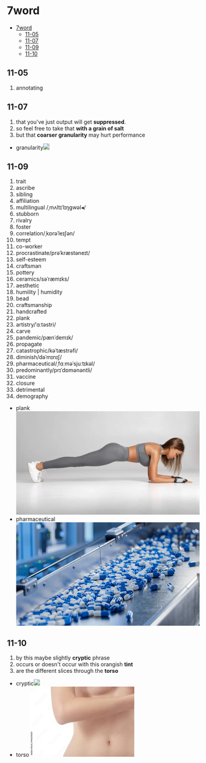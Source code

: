 # 7word

- [7word](#7word)
  - [11-05](#11-05)
  - [11-07](#11-07)
  - [11-09](#11-09)
  - [11-10](#11-10)

## 11-05

1. annotating

## 11-07

1. that you've just output will get **suppressed**.
2. so feel free to take that **with a grain of salt**
3. but that **coarser granularity** may hurt performance

- granularity<image style="height:300px; background-color:#CDDEC2" src="images/image-3.png"/>

## 11-09

1. trait
2. ascribe
3. sibling
4. affiliation
5. multilingual /ˌmʌltɪˈlɪŋɡwəl◂/		
6. stubborn
7. rivalry
8. foster
9. correlation/ˌkɒrəˈleɪʃən/ 
10. tempt
11. co-worker
12. procrastinate/prəˈkræstəneɪt/
13. self-esteem
14. craftsman
15. pottery
16. ceramics/səˈræmɪks/
17. aesthetic
18. humility | humidity
19. bead
20. craftsmanship
21. handcrafted
22. plank
23. artistry/ˈɑːtəstri/
24. carve
25. pandemic/pænˈdemɪk/
26. propagate
27. catastrophic/kəˈtæstrəfi/
28. diminish/dəˈmɪnɪʃ/
29. pharmaceutical/ˌfɑːməˈsjuːtɪkəl/
30. predominantly/prɪˈdɒmənəntli/
31. vaccine
32. closure
33. detrimental
34. demography

- plank![Alt text](images/image-2.png)
- pharmaceutical![Alt text](images/image-4.png)

## 11-10

1. by this maybe slightly **cryptic** phrase
2. occurs or doesn't occur with this orangish **tint**
3. are the different slices through the **torso**

- cryptic<image style="height:300px; background-color:#CDDEC2" src="images/image-5.png"/>
- torso![Alt text](images/image-6.png)